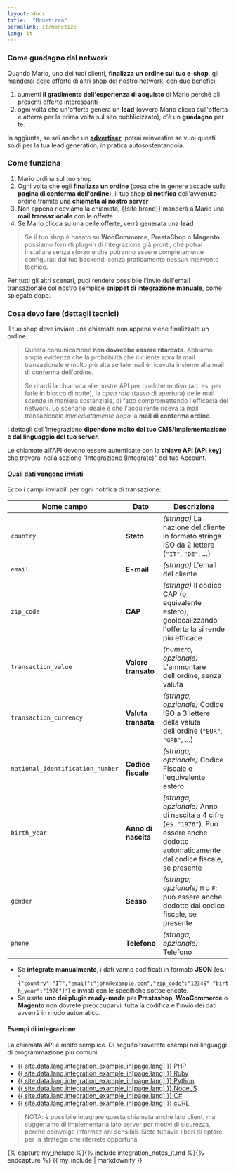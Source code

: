 ```yaml
---
layout: docs
title:  "Monetizza"
permalink: it/monetize
lang: it
---
```

### Come guadagno dal network

Quando Mario, uno dei tuoi clienti, **finalizza un ordine sul tuo e-shop**, gli manderai delle offerte di altri shop del nostro network, con due benefici:

1. aumenti **il gradimento dell'esperienza di acquisto** di Mario perché gli presenti offerte interessanti
2. ogni volta che un'offerta genera un **lead** (ovvero Mario clicca sull'offerta e atterra per la prima volta sul sito pubblicizzato), c'è un **guadagno** per te.

In aggiunta, se sei anche un [**advertiser**](/it/engage), potrai reinvestire se vuoi questi soldi per la tua lead generation, in pratica autosostentandola.

### Come funziona

1. Mario ordina sul tuo shop
1. Ogni volta che egli **finalizza un ordine** (cosa che in genere accade sulla **pagina di conferma dell'ordine**), il tuo shop **ci notifica** dell'avvenuto ordine tramite una **chiamata al nostro server**
1. Non appena riceviamo la chiamata, {{site.brand}} manderà a Mario una **mail transazionale** con le offerte
1. Se Mario clicca su una delle offerte, verrà generata una **lead**

> Se il tuo shop è basato su **WooCommerce**, **PrestaShop** o **Magento** possiamo fornirti plug-in di integrazione già pronti, che potrai installare senza sforzo e che potranno essere completamente configurati dal tuo backend, senza praticamente nessun intervento tecnico.

Per tutti gli altri scenari, puoi rendere possibile l'invio dell'email transazionale col nostro semplice **snippet di integrazione manuale**, come spiegato dopo.

### Cosa devo fare (dettagli tecnici)

Il tuo shop deve inviare una chiamata non appena viene finalizzato un ordine.

> Questa comunicazione **non dovrebbe essere ritardata**. Abbiamo ampia evidenza che la probabilità che il cliente apra la mail transazionale è molto più alta se tale mail è ricevuta insieme alla mail di conferma dell'ordine.
>
> Se ritardi la chiamata alle nostre API per qualche motivo (ad. es. per farle in blocco di notte), la *open rate* (tasso di apertura) delle mail scende in maniera sostanziale, di fatto compromettendo l'efficacia del network. Lo scenario ideale è che l'acquirente riceva la mail transazionale *immediatamente dopo* la **mail di conferma ordine**.

I dettagli dell'integrazione **dipendono molto dal tuo CMS/implementazione e dal linguaggio del tuo server**. 

Le chiamate all'API devono essere autenticate con la **chiave API (API key)** che troverai nella sezione "Integrazione (Integrate)" del tuo Account. 

#### Quali dati vengono inviati

Ecco i campi inviabili per ogni notifica di transazione:

|Nome campo|Dato|Descrizione
|-----------------------|-------------------|-----------------------------------
|`country`|**Stato**|*(stringa)* La nazione del cliente in formato stringa ISO da 2 lettere (`"IT"`, `"DE"`, ...)
|`email`|**E-mail**|*(stringa)* L'email del cliente
|`zip_code`|**CAP**|*(stringa)* Il codice CAP (o equivalente estero); geolocalizzando l'offerta la si rende più efficace
|`transaction_value`|**Valore transato**|*(numero, opzionale)* L'ammontare dell'ordine, senza valuta
|`transaction_currency`|**Valuta transata**|*(stringa, opzionale)* Codice ISO a 3 lettere della valuta dell'ordine (`"EUR"`, `"GPB"`, ...)
|`national_identification_number`|**Codice fiscale**|*(stringa, opzionale)* Codice Fiscale o l'equivalente estero
|`birth_year`|**Anno di nascita**|*(stringa, opzionale)* Anno di nascita a 4 cifre (es. `"1976"`). Può essere anche dedotto automaticamente dal codice fiscale, se presente
|`gender`|**Sesso**|*(stringa, opzionale)* `M` o `F`; può essere anche dedotto dal codice fiscale, se presente
|`phone`|**Telefono**|*(stringa, opzionale)* Telefono

- Se **integrate manualmente**, i dati vanno codificati in formato **JSON** (es.: `"{"country":"IT","email":"john@example.com","zip_code":"12345","birth_year":"1976"}"`) e inviati con le specifiche sottoelencate.
- Se usate **uno dei plugin ready-made** per **Prestashop**, **WooCommerce** o **Magento** non dovrete preoccuparvi: tutta la codifica e l'invio dei dati avverrà in modo automatico.

#### Esempi di integrazione

La chiamata API è molto semplice. Di seguito troverete esempi nei linguaggi di programmazione più comuni.

- [{{ site.data.lang.integration_example_in[page.lang] }} PHP](./integrations/php)
- [{{ site.data.lang.integration_example_in[page.lang] }} Ruby](./integrations/ruby)
- [{{ site.data.lang.integration_example_in[page.lang] }} Python](./integrations/python)
- [{{ site.data.lang.integration_example_in[page.lang] }} NodeJS](./integrations/nodejs)
- [{{ site.data.lang.integration_example_in[page.lang] }} C#](./integrations/csharp)
- [{{ site.data.lang.integration_example_in[page.lang] }} cURL](./integrations/curl)

> NOTA: è possibile integrare questa chiamata anche lato client, ma suggeriamo di implementarla lato server per motivi di sicurezza, perché coinvolge informazioni sensibili. Siete tuttavia liberi di optare per la strategia che riterrete opportuna.

{% capture my_include %}{% include integration_notes_it.md %}{% endcapture %}
{{ my_include | markdownify }}